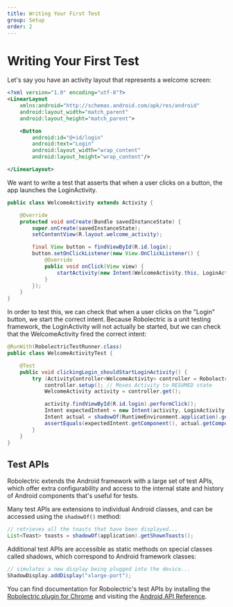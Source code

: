 ```yaml
---
title: Writing Your First Test
group: Setup
order: 2
---
```


# Writing Your First Test

Let's say you have an activity layout that represents a welcome screen:

```xml
<?xml version="1.0" encoding="utf-8"?>
<LinearLayout
    xmlns:android="http://schemas.android.com/apk/res/android"
    android:layout_width="match_parent"
    android:layout_height="match_parent">

    <Button
        android:id="@+id/login"
        android:text="Login"
        android:layout_width="wrap_content"
        android:layout_height="wrap_content"/>

</LinearLayout>
```

We want to write a test that asserts that when a user clicks on a button, the app launches the LoginActivity.

```java
public class WelcomeActivity extends Activity {

    @Override
    protected void onCreate(Bundle savedInstanceState) {
        super.onCreate(savedInstanceState);
        setContentView(R.layout.welcome_activity);

        final View button = findViewById(R.id.login);
        button.setOnClickListener(new View.OnClickListener() {
            @Override
            public void onClick(View view) {
                startActivity(new Intent(WelcomeActivity.this, LoginActivity.class));
            }
        });
    }
}
```

In order to test this, we can check that when a user clicks on the "Login" button, we start the correct intent. Because Robolectric is a unit testing framework, the LoginActivity will not actually be started, but we can check that the WelcomeActivity fired the correct intent:

```java
@RunWith(RobolectricTestRunner.class)
public class WelcomeActivityTest {

    @Test
    public void clickingLogin_shouldStartLoginActivity() {
        try (ActivityController<WelcomeActivity> controller = Robolectric.buildActivity(WelcomeActivity.class)) {
            controller.setup(); // Moves Activity to RESUMED state
            WelcomeActivity activity = controller.get();

            activity.findViewById(R.id.login).performClick();
            Intent expectedIntent = new Intent(activity, LoginActivity.class);
            Intent actual = shadowOf(RuntimeEnvironment.application).getNextStartedActivity();
            assertEquals(expectedIntent.getComponent(), actual.getComponent());
        }
    }
}
```

## Test APIs

Robolectric extends the Android framework with a large set of test APIs, which offer extra configurability and access to the internal state and history of Android components that's useful for tests.

Many test APIs are extensions to individual Android classes, and can be accessed using the `shadowOf()` method:

```java
// retrieves all the toasts that have been displayed...
List<Toast> toasts = shadowOf(application).getShownToasts();
```

Additional test APIs are accessible as static methods on special classes called shadows, which correspond to Android framework classes:

```java
// simulates a new display being plugged into the device...
ShadowDisplay.addDisplay("xlarge-port");
```

You can find documentation for Robolectric's test APIs by installing the [Robolectric plugin for Chrome](https://chrome.google.com/webstore/detail/pjepcinimnfnaoopahdkpkefnefdkdgh) and visiting the [Android API Reference](https://developer.android.com/reference/packages).